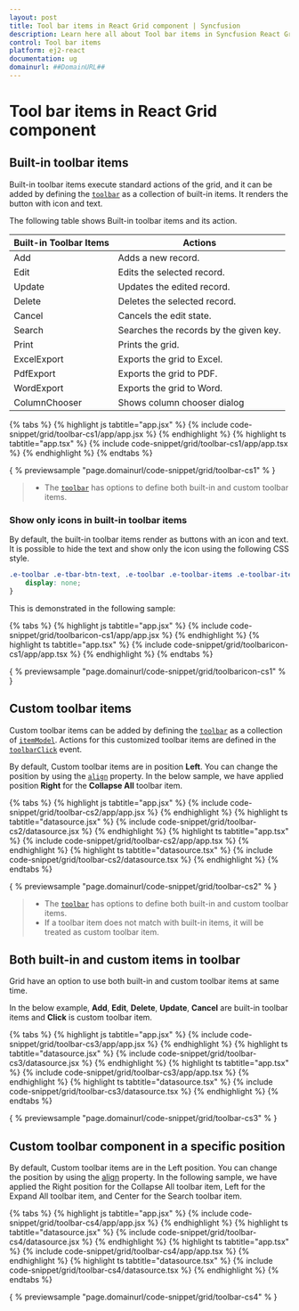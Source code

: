 ```yaml
---
layout: post
title: Tool bar items in React Grid component | Syncfusion
description: Learn here all about Tool bar items in Syncfusion React Grid component of Syncfusion Essential JS 2 and more.
control: Tool bar items 
platform: ej2-react
documentation: ug
domainurl: ##DomainURL##
---
```


# Tool bar items in React Grid component

## Built-in toolbar items

Built-in toolbar items execute standard actions of the grid, and it can be added by defining the [`toolbar`](https://ej2.syncfusion.com/angular/documentation/api/grid/#toolbar)
as a collection of built-in items. It renders the button with icon and text.

The following table shows Built-in toolbar items and its action.

| Built-in Toolbar Items | Actions |
|------------------------|---------|
| Add | Adds a new record.|
| Edit | Edits the selected record.|
| Update | Updates the edited record.|
| Delete | Deletes the selected record.|
| Cancel | Cancels the edit state.|
| Search | Searches the records by the given key.|
| Print | Prints the grid.|
| ExcelExport | Exports the grid to Excel.|
| PdfExport | Exports the grid to PDF.|
| WordExport | Exports the grid to Word.|
| ColumnChooser | Shows column chooser dialog |

{% tabs %}
{% highlight js tabtitle="app.jsx" %}
{% include code-snippet/grid/toolbar-cs1/app/app.jsx %}
{% endhighlight %}
{% highlight ts tabtitle="app.tsx" %}
{% include code-snippet/grid/toolbar-cs1/app/app.tsx %}
{% endhighlight %}
{% endtabs %}

{ % previewsample "page.domainurl/code-snippet/grid/toolbar-cs1" % }

> * The [`toolbar`](https://ej2.syncfusion.com/angular/documentation/api/grid/#toolbar) has options to define both built-in and custom toolbar items.

### Show only icons in built-in toolbar items

By default, the built-in toolbar items render as buttons with an icon and text. It is possible to hide the text and show only the icon using the following CSS style.

```css
.e-toolbar .e-tbar-btn-text, .e-toolbar .e-toolbar-items .e-toolbar-item .e-tbar-btn-text {
    display: none;
}
```

This is demonstrated in the following sample:

{% tabs %}
{% highlight js tabtitle="app.jsx" %}
{% include code-snippet/grid/toolbaricon-cs1/app/app.jsx %}
{% endhighlight %}
{% highlight ts tabtitle="app.tsx" %}
{% include code-snippet/grid/toolbaricon-cs1/app/app.tsx %}
{% endhighlight %}
{% endtabs %}

{ % previewsample "page.domainurl/code-snippet/grid/toolbaricon-cs1" % }

## Custom toolbar items

Custom toolbar items can be added by defining the [`toolbar`](https://ej2.syncfusion.com/angular/documentation/api/grid/#toolbar) as a collection of [`itemModel`](https://ej2.syncfusion.com/angular/documentation/api/toolbar/itemModel).
Actions for this customized toolbar items are defined in the [`toolbarClick`](https://ej2.syncfusion.com/angular/documentation/api/grid/#toolbarclick) event.

By default, Custom toolbar items are in position **Left**. You can change the position by using the [`align`](https://ej2.syncfusion.com/angular/documentation/api/toolbar/itemModel/#align) property. In the below sample, we have applied position **Right** for the **Collapse All** toolbar item.

{% tabs %}
{% highlight js tabtitle="app.jsx" %}
{% include code-snippet/grid/toolbar-cs2/app/app.jsx %}
{% endhighlight %}
{% highlight ts tabtitle="datasource.jsx" %}
{% include code-snippet/grid/toolbar-cs2/datasource.jsx %}
{% endhighlight %}
{% highlight ts tabtitle="app.tsx" %}
{% include code-snippet/grid/toolbar-cs2/app/app.tsx %}
{% endhighlight %}
{% highlight ts tabtitle="datasource.tsx" %}
{% include code-snippet/grid/toolbar-cs2/datasource.tsx %}
{% endhighlight %}
{% endtabs %}

{ % previewsample "page.domainurl/code-snippet/grid/toolbar-cs2" % }

> * The [`toolbar`](https://ej2.syncfusion.com/angular/documentation/api/grid/#toolbar) has options to define both built-in and custom toolbar items.
> * If a toolbar item does not match with built-in items, it will be treated as custom toolbar item.

## Both built-in and custom items in toolbar

Grid have an option to use both built-in and custom toolbar items at same time.

In the below example, **Add**, **Edit**, **Delete**, **Update**, **Cancel** are built-in toolbar items and **Click** is custom toolbar item.

{% tabs %}
{% highlight js tabtitle="app.jsx" %}
{% include code-snippet/grid/toolbar-cs3/app/app.jsx %}
{% endhighlight %}
{% highlight ts tabtitle="datasource.jsx" %}
{% include code-snippet/grid/toolbar-cs3/datasource.jsx %}
{% endhighlight %}
{% highlight ts tabtitle="app.tsx" %}
{% include code-snippet/grid/toolbar-cs3/app/app.tsx %}
{% endhighlight %}
{% highlight ts tabtitle="datasource.tsx" %}
{% include code-snippet/grid/toolbar-cs3/datasource.tsx %}
{% endhighlight %}
{% endtabs %}

{ % previewsample "page.domainurl/code-snippet/grid/toolbar-cs3" % }

## Custom toolbar component in a specific position

By default, Custom toolbar items are in the Left position. You can change the position by using the [align](https://ej2.syncfusion.com/angular/documentation/api/toolbar/itemModel) property. In the following sample, we have applied the Right position for the Collapse All toolbar item, Left for the Expand All toolbar item, and Center for the Search toolbar item.

{% tabs %}
{% highlight js tabtitle="app.jsx" %}
{% include code-snippet/grid/toolbar-cs4/app/app.jsx %}
{% endhighlight %}
{% highlight ts tabtitle="datasource.jsx" %}
{% include code-snippet/grid/toolbar-cs4/datasource.jsx %}
{% endhighlight %}
{% highlight ts tabtitle="app.tsx" %}
{% include code-snippet/grid/toolbar-cs4/app/app.tsx %}
{% endhighlight %}
{% highlight ts tabtitle="datasource.tsx" %}
{% include code-snippet/grid/toolbar-cs4/datasource.tsx %}
{% endhighlight %}
{% endtabs %}

{ % previewsample "page.domainurl/code-snippet/grid/toolbar-cs4" % }